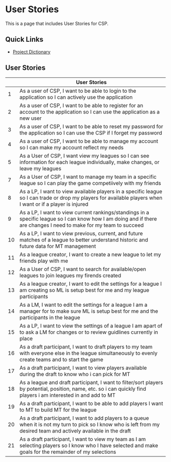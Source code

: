 # User Stories

This is a page that includes User Stories for CSP.

## Quick Links

- [Project Dictionary](Project_Dictionary.md)

## User Stories

|     | User Stories                                                                                                                                                           |
| --- | ---------------------------------------------------------------------------------------------------------------------------------------------------------------------- |
| 1   | As a user of CSP, I want to be able to login to the application so I can actively use the application                                                                  |
| 2   | As a user of CSP, I want to be able to register for an account to the application so I can use the application as a new user                                           |
| 3   | As a user of CSP, I want to be able to reset my password for the application so I can use the CSP if I forget my password                                              |
| 4   | As a user of CSP, I want to be able to manage my account so I can make my account reflect my needs                                                                     |
| 5   | As a User of CSP, I want view my leagues so I can see information for each league individually, make changes, or leave my leagues                                      |
| 7   | As a User of CSP, I want to manage my team in a specific league so I can play the game competiively with my friends                                                    |
| 8   | As a LP, I want to view available players in a specific league so I can trade or drop my players for available players when I want or if a player is injured           |
| 9   | As a LP, I want to view current rankings/standings in a specific league so I can know how I am doing and if there are changes I need to make for my team to succeed    |
| 10  | As a LP, I want to view previous, current, and future matches of a league to better understand historic and future data for MT management                              |
| 11  | As a league creator, I want to create a new league to let my friends play with me                                                                                      |
| 12  | As a User of CSP, I want to search for available/open leagues to join leagues my firends created                                                                       |
| 13  | As a league creator, I want to edit the settings for a league I am creating so ML is setup best for me and my league participants                                      |
| 14  | As a LM, I want to edit the settings for a league I am a manager for to make sure ML is setup best for me and the participants in the league                           |
| 15  | As a LP, I want to view the settings of a league I am apart of to ask a LM for changes or to review guidlines currently in place                                       |
| 16  | As a draft participant, I want to draft players to my team with everyone else in the league simultaneously to evenly create teams and to start the game                |
| 17  | As a draft participant, I want to view players available during the draft to know who i can pick for MT                                                                |
| 18  | As a league and draft participant, I want to filter/sort players by potential, position, name, etc. so i can quickly find players i am interested in and add to MT     |
| 19  | As a draft participant, I want to be able to add players I want to MT to build MT for the league                                                                       |
| 20  | As a draft participant, I want to add players to a queue when it is not my turn to pick so I know who is left from my desired team and actively available in the draft |
| 21  | As a draft participant, I want to view my team as I am selecting players so I know who I have selected and make goals for the remainder of my selections               |
